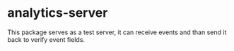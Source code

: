 # analytics-server

This package serves as a test server, it can receive events and than send it back to verify event fields.
